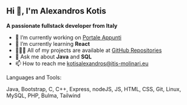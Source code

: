   ## Hi 👋, I'm Alexandros Kotis

**A passionate fullstack developer from Italy**

- 🔭 I’m currently working on [Portale Appunti](https://github.com/AngeloRipamonti/5C_RipamontiAvvedutoKotisCinquetti_PortaleAppunti.git)
- 🌱 I’m currently learning **React**
- 👩🏻‍💻 All of my projects are available at [GitHub Repositories](https://github.com/AlexandrosKotis?tab=repositories)
- 💬 Ask me about **Java** and **SQL**
- 📫 How to reach me kotisalexandros@itis-molinari.eu

Languages and Tools:

Java, Bootstrap, C, C++, Express, nodeJS, JS, HTML, CSS, Git, Linux, MySQL, PHP, Bulma, Tailwind


